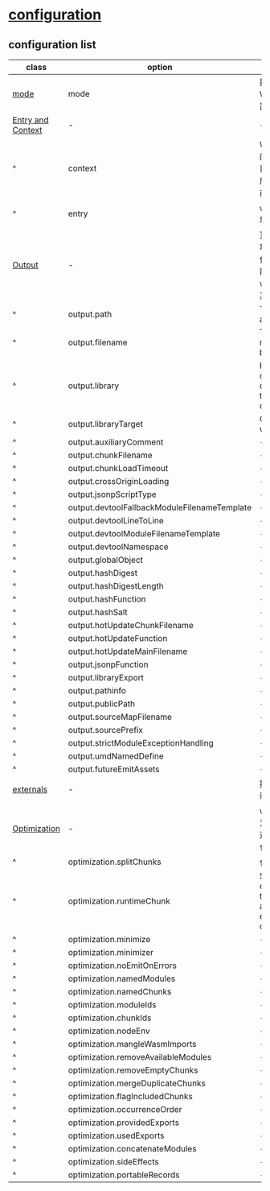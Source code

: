 # [configuration](https://webpack.js.org/configuration/)

## configuration list

| class                                                                    | option                                       | more                                                                                                                            |
| ------------------------------------------------------------------------ | -------------------------------------------- | ------------------------------------------------------------------------------------------------------------------------------- |
| [mode](https://webpack.js.org/configuration/mode/)                       | mode                                         | 提供模式配置选项会告诉 Webpack 相应地使用其内置优化                                                                             |
| [Entry and Context](https://webpack.js.org/configuration/entry-context/) | -                                            | -                                                                                                                               |
| ^                                                                        | context                                      | Webpack 在寻找相对路径的文件时会以 context 为根目录，context 默认为执行启动 Webpack 时所在的当前工作目录                        |
| ^                                                                        | entry                                        | webpack 开始构建捆绑包的地方                                                                                                    |
| [Output](https://webpack.js.org/configuration/output/)                   | -                                            | 顶级 output 键包含一组选项，用于指示 webpack 如何以及在何处输出您的包，静态文件以及您使用 webpack 捆绑或加载的任何其他内容      |
| ^                                                                        | output.path                                  | The output directory as an absolute path                                                                                        |
| ^                                                                        | output.filename                              | This option determines the name of each output bundle                                                                           |
| ^                                                                        | output.library                               | How the value of the output.library is used depends on the value of the output.libraryTarget option                             |
| ^                                                                        | output.libraryTarget                         | Configure how the library will be exposed                                                                                       |
| ^                                                                        | output.auxiliaryComment                      | -                                                                                                                               |
| ^                                                                        | output.chunkFilename                         | -                                                                                                                               |
| ^                                                                        | output.chunkLoadTimeout                      | -                                                                                                                               |
| ^                                                                        | output.crossOriginLoading                    | -                                                                                                                               |
| ^                                                                        | output.jsonpScriptType                       | -                                                                                                                               |
| ^                                                                        | output.devtoolFallbackModuleFilenameTemplate | -                                                                                                                               |
| ^                                                                        | output.devtoolLineToLine                     | -                                                                                                                               |
| ^                                                                        | output.devtoolModuleFilenameTemplate         | -                                                                                                                               |
| ^                                                                        | output.devtoolNamespace                      | -                                                                                                                               |
| ^                                                                        | output.globalObject                          | -                                                                                                                               |
| ^                                                                        | output.hashDigest                            | -                                                                                                                               |
| ^                                                                        | output.hashDigestLength                      | -                                                                                                                               |
| ^                                                                        | output.hashFunction                          | -                                                                                                                               |
| ^                                                                        | output.hashSalt                              | -                                                                                                                               |
| ^                                                                        | output.hotUpdateChunkFilename                | -                                                                                                                               |
| ^                                                                        | output.hotUpdateFunction                     | -                                                                                                                               |
| ^                                                                        | output.hotUpdateMainFilename                 | -                                                                                                                               |
| ^                                                                        | output.jsonpFunction                         | -                                                                                                                               |
| ^                                                                        | output.libraryExport                         | -                                                                                                                               |
| ^                                                                        | output.pathinfo                              | -                                                                                                                               |
| ^                                                                        | output.publicPath                            | -                                                                                                                               |
| ^                                                                        | output.sourceMapFilename                     | -                                                                                                                               |
| ^                                                                        | output.sourcePrefix                          | -                                                                                                                               |
| ^                                                                        | output.strictModuleExceptionHandling         | -                                                                                                                               |
| ^                                                                        | output.umdNamedDefine                        | -                                                                                                                               |
| ^                                                                        | output.futureEmitAssets                      | -                                                                                                                               |
| [externals](https://webpack.js.org/configuration/externals/)             | -                                            | 提供一种从输出包中排除依赖项的途径                                                                                              |
| [Optimization](https://webpack.js.org/configuration/optimization/)       | -                                            | webpack4 根据 mode 选项为打包做优化，同时也可以通过 optimizations 手动优化打包流程                                              |
| ^                                                                        | optimization.splitChunks                     | 代码分割                                                                                                                        |
| ^                                                                        | optimization.runtimeChunk                    | Setting optimization.runtimeChunk to true or "multiple" adds an additional chunk to each entrypoint containing only the runtime |
| ^                                                                        | optimization.minimize                        | -                                                                                                                               |
| ^                                                                        | optimization.minimizer                       | -                                                                                                                               |
| ^                                                                        | optimization.noEmitOnErrors                  | -                                                                                                                               |
| ^                                                                        | optimization.namedModules                    | -                                                                                                                               |
| ^                                                                        | optimization.namedChunks                     | -                                                                                                                               |
| ^                                                                        | optimization.moduleIds                       | -                                                                                                                               |
| ^                                                                        | optimization.chunkIds                        | -                                                                                                                               |
| ^                                                                        | optimization.nodeEnv                         | -                                                                                                                               |
| ^                                                                        | optimization.mangleWasmImports               | -                                                                                                                               |
| ^                                                                        | optimization.removeAvailableModules          | -                                                                                                                               |
| ^                                                                        | optimization.removeEmptyChunks               | -                                                                                                                               |
| ^                                                                        | optimization.mergeDuplicateChunks            | -                                                                                                                               |
| ^                                                                        | optimization.flagIncludedChunks              | -                                                                                                                               |
| ^                                                                        | optimization.occurrenceOrder                 | -                                                                                                                               |
| ^                                                                        | optimization.providedExports                 | -                                                                                                                               |
| ^                                                                        | optimization.usedExports                     | -                                                                                                                               |
| ^                                                                        | optimization.concatenateModules              | -                                                                                                                               |
| ^                                                                        | optimization.sideEffects                     | -                                                                                                                               |
| ^                                                                        | optimization.portableRecords                 | -                                                                                                                               |
